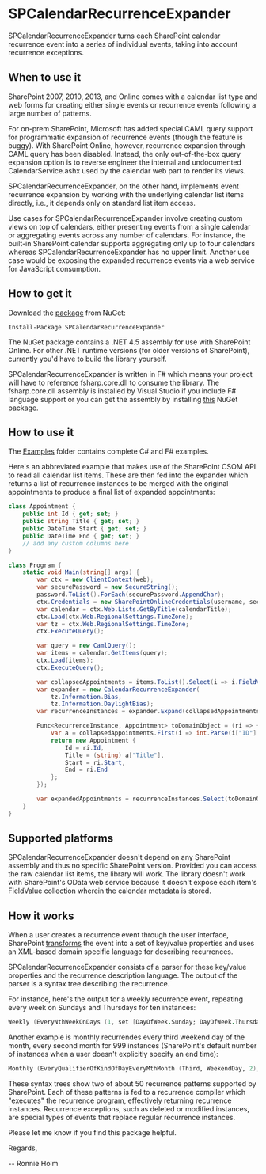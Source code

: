 SPCalendarRecurrenceExpander
============================

SPCalendarRecurrenceExpander turns each SharePoint calendar recurrence
event into a series of individual events, taking into account
recurrence exceptions.

When to use it
--------------

SharePoint 2007, 2010, 2013, and Online comes with a calendar list
type and web forms for creating either single events or recurrence
events following a large number of patterns.

For on-prem SharePoint, Microsoft has added special CAML query support
for programmatic expansion of recurrence events (though the feature is
buggy). With SharePoint Online, however, recurrence expansion through
CAML query has been disabled. Instead, the only out-of-the-box query
expansion option is to reverse engineer the internal and undocumented
CalendarService.ashx used by the calendar web part to render its
views.

SPCalendarRecurrenceExpander, on the other hand, implements event
recurrence expansion by working with the underlying calendar list
items directly, i.e., it depends only on standard list item access.

Use cases for SPCalendarRecurrenceExpander involve creating custom
views on top of calendars, either presenting events from a single
calendar or aggregating events across any number of calendars. For
instance, the built-in SharePoint calendar supports aggregating only
up to four calendars whereas SPCalendarRecurrenceExpander has no upper
limit. Another use case would be exposing the expanded recurrence
events via a web service for JavaScript consumption.

How to get it
-------------

Download the
[package](https://www.nuget.org/packages/SPCalendarRecurrenceExpander)
from NuGet:

    Install-Package SPCalendarRecurrenceExpander

The NuGet package contains a .NET 4.5 assembly for use with SharePoint
Online. For other .NET runtime versions (for older versions of
SharePoint), currently you'd have to build the library yourself.

SPCalendarRecurrenceExpander is written in F# which means your
project will have to reference fsharp.core.dll to consume the
library. The fsharp.core.dll assembly is installed by Visual
Studio if you include F# language support or you can get the
assembly by installing
[this](https://www.nuget.org/packages/FSharp.Core.Microsoft.Signed/)
NuGet package.

How to use it
-------------

The
[Examples](https://github.com/ronnieholm/SPCalendarRecurrenceExpander/tree/master/Examples)
folder contains complete C# and F# examples.

Here's an abbreviated example that makes use of the SharePoint CSOM
API to read all calendar list items. These are then fed into the
expander which returns a list of recurrence instances to be merged
with the original appointments to produce a final list of expanded
appointments:

```cs
class Appointment {
    public int Id { get; set; }
    public string Title { get; set; }
    public DateTime Start { get; set; }
    public DateTime End { get; set; }
    // add any custom columns here
}

class Program {
    static void Main(string[] args) {
        var ctx = new ClientContext(web);
        var securePassword = new SecureString();
        password.ToList().ForEach(securePassword.AppendChar);
        ctx.Credentials = new SharePointOnlineCredentials(username, securePassword);
        var calendar = ctx.Web.Lists.GetByTitle(calendarTitle);
        ctx.Load(ctx.Web.RegionalSettings.TimeZone);
        var tz = ctx.Web.RegionalSettings.TimeZone;
        ctx.ExecuteQuery();

        var query = new CamlQuery();
        var items = calendar.GetItems(query);
        ctx.Load(items);
        ctx.ExecuteQuery();

        var collapsedAppointments = items.ToList().Select(i => i.FieldValues).ToList();
        var expander = new CalendarRecurrenceExpander(
            tz.Information.Bias, 
            tz.Information.DaylightBias);
        var recurrenceInstances = expander.Expand(collapsedAppointments); <-- Expand

        Func<RecurrenceInstance, Appointment> toDomainObject = (ri => {
            var a = collapsedAppointments.First(i => int.Parse(i["ID"].ToString()) == ri.Id);
            return new Appointment {
                Id = ri.Id,
                Title = (string) a["Title"],
                Start = ri.Start,
                End = ri.End
            };
        });

        var expandedAppointments = recurrenceInstances.Select(toDomainObject).ToList();
    }
}
```

Supported platforms
-------------------

SPCalendarRecurrenceExpander doesn't depend on any SharePoint assembly
and thus no specific SharePoint version. Provided you can access the
raw calendar list items, the library will work. The library doesn't
work with SharePoint's OData web service because it doesn't expose
each item's FieldValue collection wherein the calendar metadata is
stored.

How it works
------------

When a user creates a recurrence event through the user interface,
SharePoint
[transforms](http://aspnetguru.wordpress.com/2007/06/01/understanding-the-sharepoint-calendar-and-how-to-export-it-to-ical-format)
the event into a set of key/value properties and uses an XML-based
domain specific language for describing recurrences.

SPCalendarRecurrenceExpander consists of a parser for these
key/value properties and the recurrence description language. The
output of the parser is a syntax tree describing the recurrence.

For instance, here's the output for a weekly recurrence event,
repeating every week on Sundays and Thursdays for ten instances:

```fs
Weekly (EveryNthWeekOnDays (1, set [DayOfWeek.Sunday; DayOfWeek.Thursday]), RepeatInstances 10)
```

Another example is monthly recurrendes every third weekend day of the
month, every second month for 999 instances (SharePoint's default
number of instances when a user doesn't explicitly specify an end
time):

```fs
Monthly (EveryQualifierOfKindOfDayEveryMthMonth (Third, WeekendDay, 2), NoExplicitEndRange)
```

These syntax trees show two of about 50 recurrence patterns supported
by SharePoint. Each of these patterns is fed to a recurrence compiler
which "executes" the recurrence program, effectively returning
recurrence instances. Recurrence exceptions, such as deleted or
modified instances, are special types of events that replace regular
recurrence instances.

Please let me know if you find this package helpful.

Regards,

-- Ronnie Holm
